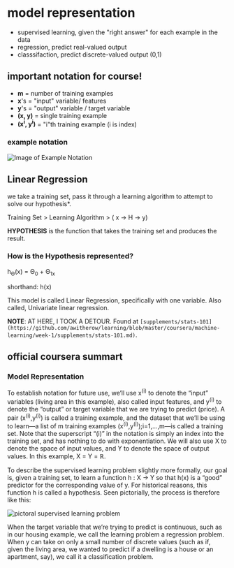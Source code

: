 # model representation

- supervised learning, given the "right answer" for each example in the data
- regression, predict real-valued output
- classsifaction, predict discrete-valued output (0,1)

## important notation for course!

- **m** = number of training examples
- **x**'s = "input" variable/ features
- **y**'s = "output" variable / target variable
- **(x, y)** = single training example
- **(x<sup>i</sup>, y<sup>i</sup>)** = "i"th training example (i is index)

### example notation

![Image of Example Notation](https://github.com/awitherow/learning/blob/master/coursera/week-1/img/notation-example.jpg?raw=true)

## Linear Regression

we take a training set, pass it through a learning algorithm to attempt to solve our hypothesis*.

Training Set > Learning Algorithm > ( x -> H -> y)

**HYPOTHESIS** is the function that takes the training set and produces the result.

### How is the Hypothesis represented?

h<sub>Θ</sub>(x) = Θ<sub>0</sub> + Θ<sub>1x</sub>

shorthand: h(x)

This model is called Linear Regression, specifically with one variable. Also called, Univariate linear regression.

**NOTE**: AT HERE, I TOOK A DETOUR. Found at `[supplements/stats-101](https://github.com/awitherow/learning/blob/master/coursera/machine-learning/week-1/supplements/stats-101.md)`.

## official coursera summart

### Model Representation

To establish notation for future use, we’ll use x<sup>(i)</sup> to denote the “input” variables (living area in this example), also called input features, and y<sup>(i)</sup> to denote the “output” or target variable that we are trying to predict (price). A pair (x<sup>(i)</sup>,y<sup>(i)</sup>) is called a training example, and the dataset that we’ll be using to learn—a list of m training examples (x<sup>(i)</sup>,y<sup>(i)</sup>);i=1,...,m—is called a training set. Note that the superscript “(i)” in the notation is simply an index into the training set, and has nothing to do with exponentiation. We will also use X to denote the space of input values, and Y to denote the space of output values. In this example, X = Y = ℝ.

To describe the supervised learning problem slightly more formally, our goal is, given a training set, to learn a function h : X → Y so that h(x) is a “good” predictor for the corresponding value of y. For historical reasons, this function h is called a hypothesis. Seen pictorially, the process is therefore like this:

![pictoral supervised learning problem](https://d3c33hcgiwev3.cloudfront.net/imageAssetProxy.v1/H6qTdZmYEeaagxL7xdFKxA_2f0f671110e8f7446bb2b5b2f75a8874_Screenshot-2016-10-23-20.14.58.png?expiry=1492214400000&hmac=VbSYtIBrWAGZoh3Xyx52OA0VDpYSflE9YlrDKN4j9SM)

When the target variable that we’re trying to predict is continuous, such as in our housing example, we call the learning problem a regression problem. When y can take on only a small number of discrete values (such as if, given the living area, we wanted to predict if a dwelling is a house or an apartment, say), we call it a classification problem.